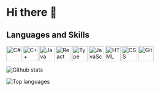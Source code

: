 <h1>Hi there 👋</h1>


<h2>Languages and Skills</h2>
<img align="left" alt="C#" width="40px" src="https://cdn.jsdelivr.net/gh/devicons/devicon/icons/csharp/csharp-original.svg"/>
<img align="left" alt="C++" width="40px" src="https://cdn.jsdelivr.net/gh/devicons/devicon/icons/cplusplus/cplusplus-original.svg"/>
<img align="left" alt="Java" width="40px" src="https://cdn.jsdelivr.net/gh/devicons/devicon/icons/java/java-original.svg">
<img align="left" alt="React" width="40px" src="https://cdn.jsdelivr.net/gh/devicons/devicon/icons/react/react-original-wordmark.svg" />
<img align="left" alt="Type Script" width="40px" src="https://cdn.jsdelivr.net/gh/devicons/devicon/icons/typescript/typescript-original.svg" />
<img align="left" alt="JavaScript" width="40px" src="https://cdn.jsdelivr.net/gh/devicons/devicon/icons/javascript/javascript-original.svg"/>
<img align="left" alt="HTML" width="40px" src="https://cdn.jsdelivr.net/gh/devicons/devicon/icons/html5/html5-original.svg">
<img align="left" alt="CSS" width="40px" src="https://cdn.jsdelivr.net/gh/devicons/devicon/icons/css3/css3-original.svg" />
<img alt="Git" width="40px" src="https://cdn.jsdelivr.net/gh/devicons/devicon/icons/git/git-plain.svg">

![Github stats](https://github-readme-stats.vercel.app/api?username=ZyrusTM&count_private=true&show_icons=true&theme=radical)

![Top languages](https://github-readme-stats.vercel.app/api/top-langs/?username=ZYRUSTM&show_icons=true&theme=radical)

